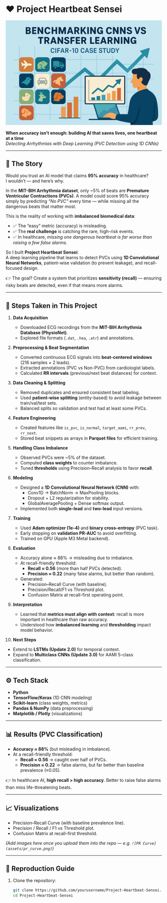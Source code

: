# ❤️ Project Heartbeat Sensei  

<p align="center">
  <img src="https://github.com/sergie-o/cnn-vs-transfer-cifar10/blob/main/image.png" alt="Banner" width="900"/>
</p>  



**When accuracy isn’t enough: building AI that saves lives, one heartbeat at a time**  
*Detecting Arrhythmias with Deep Learning (PVC Detection using 1D CNNs)*  

---

## 📖 The Story  

Would you trust an AI model that claims **95% accuracy** in healthcare?  
I wouldn’t — and here’s why.  

In the **MIT-BIH Arrhythmia dataset**, only ~5% of beats are **Premature Ventricular Contractions (PVCs)**. A model could score 95% accuracy simply by predicting *“No PVC”* every time — while missing all the dangerous beats that matter most.  

This is the reality of working with **imbalanced biomedical data**:  
- ✅ The “easy” metric (accuracy) is misleading.  
- ✅ The **real challenge** is catching the rare, high-risk events.  
- ✅ In healthcare, *missing one dangerous heartbeat is far worse than raising a few false alarms*.  

So I built **Project Heartbeat Sensei**:  
A deep learning pipeline that learns to detect PVCs using **1D Convolutional Neural Networks**, patient-wise validation (to prevent leakage), and recall-focused design.  

👉 The goal? Create a system that prioritizes **sensitivity (recall)** — ensuring risky beats are detected, even if that means more alarms.  

---

## 🧭 Steps Taken in This Project  

1. **Data Acquisition**  
   - Downloaded ECG recordings from the **MIT-BIH Arrhythmia Database (PhysioNet)**.  
   - Explored file formats (`.dat`, `.hea`, `.atr`) and annotations.  

2. **Preprocessing & Beat Segmentation**  
   - Converted continuous ECG signals into **beat-centered windows** (216 samples × 2 leads).  
   - Extracted annotations (PVC vs Non-PVC) from cardiologist labels.  
   - Calculated **RR intervals** (previous/next beat distances) for context.  

3. **Data Cleaning & Splitting**  
   - Removed duplicates and ensured consistent beat labeling.  
   - Used **patient-wise splitting** (entity-based) to avoid leakage between train/val/test sets.  
   - Balanced splits so validation and test had at least some PVCs.  

4. **Feature Engineering**  
   - Created features like `is_pvc`, `is_normal`, `target_aami`, `rr_prev`, `rr_next`.  
   - Stored beat snippets as arrays in **Parquet files** for efficient training.  

5. **Handling Class Imbalance**  
   - Observed PVCs were ~5% of the dataset.  
   - Computed **class weights** to counter imbalance.  
   - Tuned **thresholds** using Precision–Recall analysis to favor **recall**.  

6. **Modeling**  
   - Designed a **1D Convolutional Neural Network (CNN)** with:  
     - Conv1D → BatchNorm → MaxPooling blocks.  
     - Dropout + L2 regularization for stability.  
     - GlobalAveragePooling + Dense softmax output.  
   - Implemented both **single-lead** and **two-lead** input versions.  

7. **Training**  
   - Used **Adam optimizer (1e-4)** and **binary cross-entropy** (PVC task).  
   - Early stopping on **validation PR-AUC** to avoid overfitting.  
   - Trained on GPU (Apple M3 Metal backend).  

8. **Evaluation**  
   - Accuracy alone ≈ 88% → misleading due to imbalance.  
   - At recall-friendly threshold:  
     - **Recall ≈ 0.56** (more than half PVCs detected).  
     - **Precision ≈ 0.22** (many false alarms, but better than random).  
   - Generated:  
     - Precision–Recall Curve (with baseline).  
     - Precision/Recall/F1 vs Threshold plot.  
     - Confusion Matrix at recall-first operating point.  

9. **Interpretation**  
   - Learned that **metrics must align with context**: recall is more important in healthcare than raw accuracy.  
   - Understood how **imbalanced learning** and **thresholding** impact model behavior.  

10. **Next Steps**  
   - Extend to **LSTMs (Update 2.0)** for temporal context.  
   - Expand to **Multiclass CNNs (Update 3.0)** for AAMI 5-class classification.  

---

## ⚙️ Tech Stack  
- **Python**  
- **TensorFlow/Keras** (1D CNN modeling)  
- **Scikit-learn** (class weights, metrics)  
- **Pandas & NumPy** (data preprocessing)  
- **Matplotlib / Plotly** (visualizations)  

---

## 📊 Results (PVC Classification)  
- **Accuracy ≈ 88%** (but misleading in imbalance).  
- At a recall-friendly threshold:  
  - **Recall ≈ 0.56** → caught over half of PVCs.  
  - **Precision ≈ 0.22** → false alarms, but far better than baseline prevalence (≈0.05).  

👉 In healthcare AI, **high recall > high accuracy**. Better to raise false alarms than miss life-threatening beats.  

---

## 📈 Visualizations  
- Precision–Recall Curve (with baseline prevalence line).  
- Precision / Recall / F1 vs Threshold plot.  
- Confusion Matrix at recall-first threshold.  

*(Add images here once you upload them into the repo — e.g. `![PR Curve](assets/pr_curve.png)`)*  

---

## 🚀 Reproduction Guide  

1. Clone the repository:  
   ```bash
   git clone https://github.com/yourusername/Project-Heartbeat-Sensei.git
   cd Project-Heartbeat-Sensei
